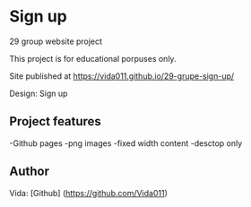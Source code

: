 # Sign up

29 group website project

This project is for educational porpuses only. 

Site published at https://vida011.github.io/29-grupe-sign-up/

Design: Sign up

## Project features

-Github pages
-png images
-fixed width content
-desctop only

## Author

Vida: [Github] (https://github.com/Vida011)